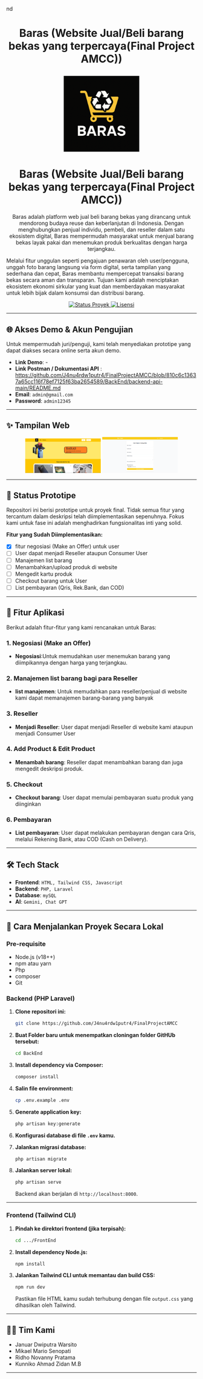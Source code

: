 nd<h1 align="center">
Baras (Website Jual/Beli barang bekas yang terpercaya(Final Project AMCC))
</h1>

<div align="center">
 <img src="/FrontEnd/Assets/ChatGPT Image Jun 28, 2025, 10_16_08 AM.png" width="200" alt="Logo Baras"/>
</div>

<h1 align="center">
Baras (Website Jual/Beli barang bekas yang terpercaya(Final Project AMCC))
</h1>

<p align="center">
Baras adalah platform web jual beli barang bekas yang dirancang untuk mendorong budaya reuse dan keberlanjutan di Indonesia. Dengan menghubungkan penjual individu, pembeli, dan reseller dalam satu ekosistem digital, Baras mempermudah masyarakat untuk menjual barang bekas layak pakai dan menemukan produk berkualitas dengan harga terjangkau.

Melalui fitur unggulan seperti pengajuan penawaran oleh user/pengguna, unggah foto barang langsung via form digital, serta tampilan yang sederhana dan cepat, Baras membantu mempercepat transaksi barang bekas secara aman dan transparan. Tujuan kami adalah menciptakan ekosistem ekonomi sirkular yang kuat dan memberdayakan masyarakat untuk lebih bijak dalam konsumsi dan distribusi barang.
</p>

<p align="center">
    <a href="#">
      <img src="https://img.shields.io/badge/status-prototipe-yellow" alt="Status Proyek">
    </a>
    <a href="#">
      <img src="https://img.shields.io/badge/license-MIT-blue" alt="Lisensi">
    </a>
</p>

---

## 🌐 Akses Demo & Akun Pengujian

Untuk mempermudah juri/penguji, kami telah menyediakan prototipe yang dapat diakses secara online serta akun demo.

- **Link Demo**: -
- **Link Postman / Dokumentasi API** : https://github.com/J4nu4rdw1putr4/FinalProjectAMCC/blob/810c6c13637a65cc116f78ef7125f63ba2654589/BackEnd/backend-api-main/README.md
- **Email**: `admin@gmail.com`
- **Password**: `admin12345`

---

## ✨ Tampilan Web

<p align="center">
  <img src="/FrontEnd/Assets/BarasHomePage.png" width="200" alt="Halaman Home Reseller">
  <img src="/FrontEnd/Assets/BarasTokoPage.png" width="200" alt="Halaman Toko Reseller">
</p>

---

## 📝 Status Prototipe

Repositori ini berisi prototipe untuk proyek final. Tidak semua fitur yang tercantum dalam deskripsi telah diimplementasikan sepenuhnya. Fokus kami untuk fase ini adalah menghadirkan fungsionalitas inti yang solid.

**Fitur yang Sudah Diimplementasikan:**
- [x] fitur negosiasi (Make an Offer) untuk user
- [ ] User dapat menjadi Reseller ataupun Consumer User
- [ ] Manajemen list barang
- [ ] Menambahkan/upload produk di website
- [ ] Mengedit kartu produk
- [ ] Checkout barang untuk User
- [ ] List pembayaran (Qris, Rek.Bank, dan COD)
---

## 🌟 Fitur Aplikasi

Berikut adalah fitur-fitur yang kami rencanakan untuk Baras:

### 1. Negosiasi (Make an Offer)
- **Negosiasi**:Untuk memudahkan user menemukan barang yang diimpikannya dengan harga yang terjangkau.

### 2. Manajemen list barang bagi para Reseller
- **list manajemen**: Untuk memudahkan para reseller/penjual di website kami dapat memanajemen barang-barang yang banyak

### 3. Reseller
- **Menjadi Reseller**: User dapat menjadi Reseller di website kami ataupun menjadi Consumer User

### 4. Add Product & Edit Product
- **Menambah barang**: Reseller dapat menambahkan barang dan juga mengedit deskripsi produk.

### 5. Checkout
- **Checkout barang**: User dapat memulai pembayaran suatu produk yang diinginkan

### 6. Pembayaran
- **List pembayaran**: User dapat melakukan pembayaran dengan cara Qris, melalui Rekening Bank, atau COD (Cash on Delivery).

---

## 🛠️ Tech Stack
- **Frontend**: `HTML, Tailwind CSS, Javascript`
- **Backend**: `PHP, Laravel`
- **Database**: `mySQL`
- **AI**: `Gemini, Chat GPT`

---

## 🚀 Cara Menjalankan Proyek Secara Lokal

### Pre-requisite
- Node.js (v18++)
- npm atau yarn
- Php
- composer
- Git

### Backend (PHP Laravel)

1.  **Clone repositori ini:**
    ```bash
    git clone https://github.com/J4nu4rdw1putr4/FinalProjectAMCC 
    ```

2.  **Buat Folder baru untuk menempatkan cloningan folder GitHUb tersebut:**
    ```bash
    cd BackEnd
    ```

3.  **Install dependency via Composer:**
    ```bash
    composer install
    ```

4.  **Salin file environment:**
    ```bash
    cp .env.example .env
    ```

5.  **Generate application key:**
    ```bash
    php artisan key:generate
    ```

6.  **Konfigurasi database di file `.env` kamu.**

7.  **Jalankan migrasi database:**
    ```bash
    php artisan migrate
    ```

8.  **Jalankan server lokal:**
    ```bash
    php artisan serve
    ```
    Backend akan berjalan di `http://localhost:8000`.

---

### Frontend (Tailwind CLI)

1.  **Pindah ke direktori frontend (jika terpisah):**
    ```bash
    cd .../FrontEnd
    ```

2.  **Install dependency Node.js:**
    ```bash
    npm install
    ```

3.  **Jalankan Tailwind CLI untuk memantau dan build CSS:**
    ```bash
    npm run dev
    ```
    Pastikan file HTML kamu sudah terhubung dengan file `output.css` yang dihasilkan oleh Tailwind.

---

## 👨‍💻 Tim Kami
- Januar Dwiputra Warsito
- Mikael Mario Senopati
- Ridho Novanny Pratama
- Kunniko Ahmad Zidan M.B

---
